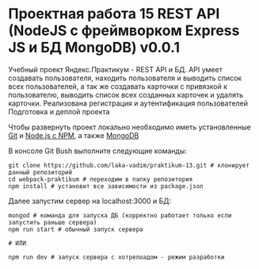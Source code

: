 # Проектная работа 15 REST API (NodeJS с фреймворком Express JS и БД MongoDB) v0.0.1
Учебный проект Яндекс.Практикум - REST API и БД. API умеет создавать пользователя, находить пользователя и выводить список всех пользователей, а так же создавать карточки с привязкой к пользователю, выводить список всех созданных карточек и удалять карточки. Реализована регистрация и аутентификация пользователей
Подготовка и деплой проекта

Чтобы развернуть проект локально необходимо иметь установленные [Git](https://git-scm.com/) и [Node.js с NPM](https://nodejs.org/en/), а также [MongoDB](https://www.mongodb.com/)

В консоле Git Bush выполните следующие команды:
```
git clone https://github.com/laka-vadim/praktikum-13.git # клонирует данный репозиторий
cd webpack-praktikum # переходим в папку репозитория
npm install # установит все зависимости из package.json
```

Далее запустим сервер на localhost:3000 и БД:
```
mongod # команда для запуска ДБ (корректно работает только если запустить раньше сервера)
npm run start # обычный запуск сервера

# ИЛИ

npm run dev # запуск сервера с хотрелоадом - режим разработки
```
